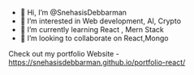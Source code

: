 - 👋 Hi, I’m @SnehasisDebbarman
- 👀 I’m interested in Web development, AI, Crypto
- 🌱 I’m currently learning React , Mern Stack
- 💞️ I’m looking to collaborate on React,Mongo

<!---
SnehasisDebbarman/SnehasisDebbarman is a ✨ special ✨ repository because its `README.md` (this file) appears on your GitHub profile.
You can click the Preview link to take a look at your changes.
--->
Check out my portfolio Website -https://snehasisdebbarman.github.io/portfolio-react/
